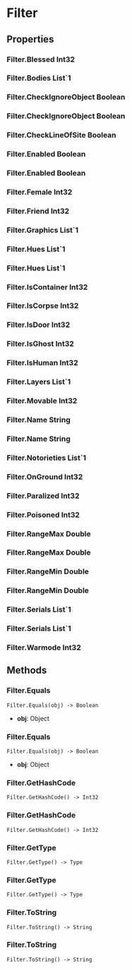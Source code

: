 # Filter    

## Properties  
### Filter.Blessed __Int32__
### Filter.Bodies __List`1__
### Filter.CheckIgnoreObject __Boolean__
### Filter.CheckIgnoreObject __Boolean__
### Filter.CheckLineOfSite __Boolean__
### Filter.Enabled __Boolean__
### Filter.Enabled __Boolean__
### Filter.Female __Int32__
### Filter.Friend __Int32__
### Filter.Graphics __List`1__
### Filter.Hues __List`1__
### Filter.Hues __List`1__
### Filter.IsContainer __Int32__
### Filter.IsCorpse __Int32__
### Filter.IsDoor __Int32__
### Filter.IsGhost __Int32__
### Filter.IsHuman __Int32__
### Filter.Layers __List`1__
### Filter.Movable __Int32__
### Filter.Name __String__
### Filter.Name __String__
### Filter.Notorieties __List`1__
### Filter.OnGround __Int32__
### Filter.Paralized __Int32__
### Filter.Poisoned __Int32__
### Filter.RangeMax __Double__
### Filter.RangeMax __Double__
### Filter.RangeMin __Double__
### Filter.RangeMin __Double__
### Filter.Serials __List`1__
### Filter.Serials __List`1__
### Filter.Warmode __Int32__ 
## Methods  
### Filter.Equals
```
Filter.Equals(obj) -> Boolean
```
- **obj**: Object
### Filter.Equals
```
Filter.Equals(obj) -> Boolean
```
- **obj**: Object
### Filter.GetHashCode
```
Filter.GetHashCode() -> Int32
```
### Filter.GetHashCode
```
Filter.GetHashCode() -> Int32
```
### Filter.GetType
```
Filter.GetType() -> Type
```
### Filter.GetType
```
Filter.GetType() -> Type
```
### Filter.ToString
```
Filter.ToString() -> String
```
### Filter.ToString
```
Filter.ToString() -> String
```
